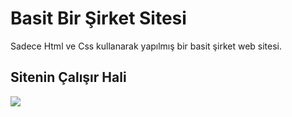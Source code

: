 <h1>Basit Bir Şirket Sitesi</h1>

<p>Sadece Html ve Css kullanarak yapılmış bir basit şirket web sitesi.</p>

<h2>Sitenin Çalışır Hali</h2>

![](ekran.gif)